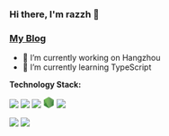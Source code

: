 ### Hi there, I'm razzh 👋
### [My Blog](https://rzhavenir.github.io/blog/)
- 🔭 I’m currently working on Hangzhou
- 🌱 I’m currently learning TypeScript

**Technology Stack:**  

<code><img height="20" src="https://api.iconify.design/logos:javascript.svg"></code>
<code><img height="20" src="https://api.iconify.design/logos:typescript-icon.svg"></code>
<code><img height="20" src="https://api.iconify.design/logos:vue.svg"></code>
<code><img height="20" src="https://raw.githubusercontent.com/github/explore/80688e429a7d4ef2fca1e82350fe8e3517d3494d/topics/nodejs/nodejs.png"></code>
<code><img height="20" src="https://api.iconify.design/logos:jest.svg"></code>

<img align=""  height="137px"
      src="https://github-readme-stats.vercel.app/api?username=rzhAvenir&hide_title=true&hide_border=true&show_icons=true&include_all_commits=true&line_height=21&bg_color=0,EC6C6C,FFD479,FFFC79,73FA79&theme=graywhite&locale=cn" />
<img align=""    height="137px"
      src="https://github-readme-stats.vercel.app/api/top-langs/?username=rzhAvenir&hide_title=true&hide_border=true&layout=compact&bg_color=0,73FA79,73FDFF,D783FF&theme=graywhite&locale=cn" />
